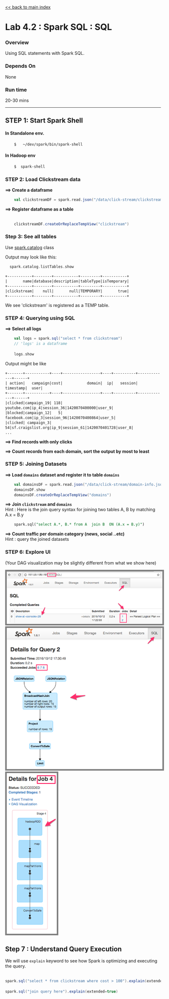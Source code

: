 <link rel='stylesheet' href='../assets/css/main.css'/>

[<< back to main index](../README.md)

Lab 4.2 : Spark SQL : SQL
================================


### Overview
Using SQL statements with Spark SQL.   

### Depends On
None

### Run time
20-30 mins


----------------------------
STEP 1: Start Spark Shell
----------------------------

#### In Standalone env.
```bash
    $   ~/dev/spark/bin/spark-shell
```

#### In Hadoop env
```bash
    $  spark-shell
```



### STEP 2: Load Clickstream data

**==> Create a dataframe**  

```scala
    val clickstreamDF = spark.read.json("/data/click-stream/clickstream.json")
```


**==> Register dataframe as a table**

```scala

    clickstreamDF.createOrReplaceTempView("clickstream")
```

### Step 3: See all tables
Use [spark.catalog](https://spark.apache.org/docs/latest/api/scala/index.html#org.apache.spark.sql.catalog.Catalog) class

Output may look like this:
```scala
  spark.catalog.listTables.show
```

```console
+-----------+--------+-----------+---------+-----------+
|       name|database|description|tableType|isTemporary|
+-----------+--------+-----------+---------+-----------+
|clickstream|    null|       null|TEMPORARY|       true|
+-----------+--------+-----------+---------+-----------+
```

We see 'clickstream' is registered as a TEMP table.


### STEP 4: Querying using SQL


**==> Select all logs**
```scala
    val logs = spark.sql("select * from clickstream")
    // 'logs' is a dataframe

    logs.show
```

Output might be like

    +-------+-----------+----+-----------------+----+----------+-------------+------+
    | action|   campaign|cost|           domain|  ip|   session|    timestamp|  user|
    +-------+-----------+----+-----------------+----+----------+-------------+------+
    |clicked|campaign_19| 118|      youtube.com|ip_4|session_36|1420070400000|user_9|
    |blocked|campaign_12|   5|     facebook.com|ip_3|session_96|1420070400864|user_5|
    |clicked| campaign_3|  54|sf.craigslist.org|ip_9|session_61|1420070401728|user_8|
    ...


**==> Find records with only clicks**

**==> Count records from each domain, sort the output by most to least**

### STEP 5: Joining Datasets

**==> Load `domains` dataset and register it to table `domains`**  

```scala
    val domainsDF = spark.read.json("/data/click-stream/domain-info.json")
    domainsDF.show
    domainsDF.createOrReplaceTempView("domains")
```

**==> Join `clickstream` and `domains`**    
Hint : Here is the join query syntax for joining two tables A, B by matching A.x = B.y

```sql
    spark.sql("select A.*, B.* from A  join B  ON (A.x = B.y)")
```


**==> Count traffic per domain category (news, social ..etc)**    
Hint : query the joined datasets

### STEP 6: Explore UI
(Your DAG visualization may be slightly different from what we show here)

<img src="../assets/images/5.2c.png" style="border: 5px solid grey; max-width:100%;"/>

<img src="../assets/images/5.2d.png" style="border: 5px solid grey; max-width:100%;"/>

<img src="../assets/images/5.2e.png" style="border: 5px solid grey; max-width:100%;"/>


## Step 7 : Understand Query Execution
We will use `explain` keyword to see how Spark is optimizing and executing the query.

```scala

spark.sql("select * from clickstream where cost > 100").explain(extended=true)

spark.sql("join query here").explain(extended=true)

```

